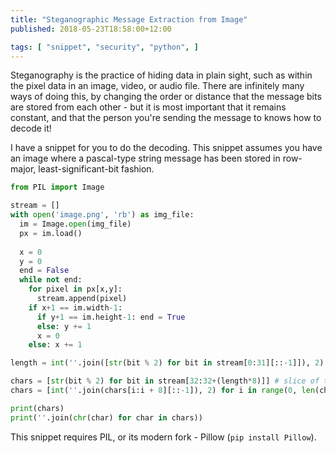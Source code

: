 ```yaml
---
title: "Steganographic Message Extraction from Image"
published: 2018-05-23T18:58:00+12:00

tags: [ "snippet", "security", "python", ]
---
```


Steganography is the practice of hiding data in plain sight, such as within the pixel data in an image, video, or audio file. There are infinitely many ways of doing this, by changing the order or distance that the message bits are stored from each other - but it is most important that it remains constant, and that the person you're sending the message to knows how to decode it!

I have a snippet for you to do the decoding. This snippet assumes you
have an image where a pascal-type string message has been stored in
row-major, least-significant-bit fashion.

```py
from PIL import Image

stream = []
with open('image.png', 'rb') as img_file:
  im = Image.open(img_file)
  px = im.load()
  
  x = 0
  y = 0
  end = False
  while not end:
    for pixel in px[x,y]:
      stream.append(pixel)
    if x+1 == im.width-1:
      if y+1 == im.height-1: end = True
      else: y += 1
      x = 0
    else: x += 1

length = int(''.join([str(bit % 2) for bit in stream[0:31][::-1]]), 2)

chars = [str(bit % 2) for bit in stream[32:32+(length*8)]] # slice of the stream
chars = [int(''.join(chars[i:i + 8][::-1]), 2) for i in range(0, len(chars), 8)] # grouped into characters

print(chars)
print(''.join(chr(char) for char in chars))
```

This snippet requires PIL, or its modern fork - Pillow (`pip install Pillow`).
